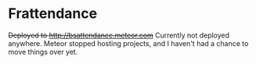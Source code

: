 # Frattendance
~~Deployed to http://bsattendance.meteor.com~~
Currently not deployed anywhere. Meteor stopped hosting projects, and I haven't had a chance to move things over yet.
